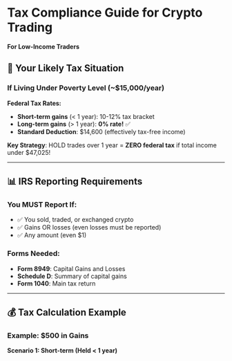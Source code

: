# Tax Compliance Guide for Crypto Trading
**For Low-Income Traders**

## 🎯 Your Likely Tax Situation

### If Living Under Poverty Level (~$15,000/year)

**Federal Tax Rates:**
- **Short-term gains** (< 1 year): 10-12% tax bracket
- **Long-term gains** (> 1 year): **0% rate!** ✅
- **Standard Deduction**: $14,600 (effectively tax-free income)

**Key Strategy**: HOLD trades over 1 year = **ZERO federal tax** if total income under $47,025!

---

## 📊 IRS Reporting Requirements

### You MUST Report If:
- ✅ You sold, traded, or exchanged crypto
- ✅ Gains OR losses (even losses must be reported)
- ✅ Any amount (even $1)

### Forms Needed:
- **Form 8949**: Capital Gains and Losses
- **Schedule D**: Summary of capital gains
- **Form 1040**: Main tax return

---

## 💰 Tax Calculation Example

### Example: $500 in Gains

**Scenario 1: Short-term (Held < 1 year)**
